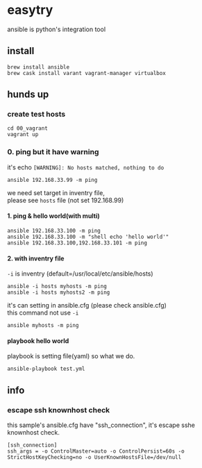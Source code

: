 # easytry

ansible is python's integration tool

## install

```
brew install ansible
brew cask install varant vagrant-manager virtualbox
```

## hunds up

### create test hosts

```
cd 00_vagrant
vagrant up
```

### 0. ping but it have warning

it's echo `[WARNING]: No hosts matched, nothing to do`

```
ansible 192.168.33.99 -m ping
```

we need set target in inventry file,  
please see `hosts` file (not set 192.168.99)

#### 1. ping & hello world(with multi)

```
ansible 192.168.33.100 -m ping
ansible 192.168.33.100 -m "shell echo 'hello world'"
ansible 192.168.33.100,192.168.33.101 -m ping
```

#### 2. with inventry file

`-i` is inventry (default=/usr/local/etc/ansible/hosts)

```
ansible -i hosts myhosts -m ping
ansible -i hosts myhosts2 -m ping
```

it's can setting in ansible.cfg (please check ansible.cfg)  
this command not use `-i`

```
ansible myhosts -m ping
```

#### playbook hello world

playbook is setting file(yaml) so what we do.

```
ansible-playbook test.yml
```

## info


### escape ssh knownhost check
this sample's ansible.cfg have "ssh_connection", it's escape sshe knownhost check.
```
[ssh_connection]
ssh_args = -o ControlMaster=auto -o ControlPersist=60s -o StrictHostKeyChecking=no -o UserKnownHostsFile=/dev/null
```


